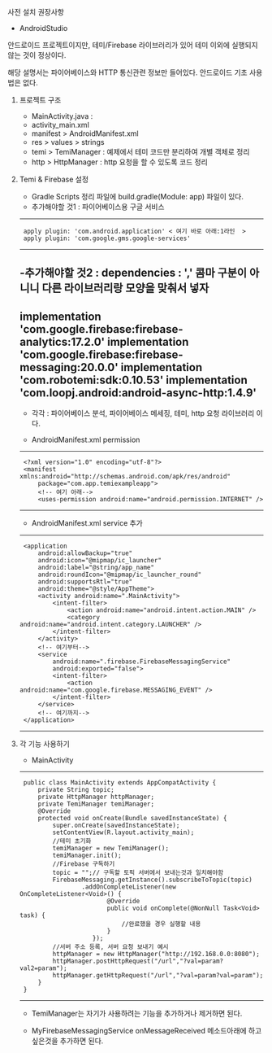 사전 설치 권장사항
 - AndroidStudio

 안드로이드 프로젝트이지만, 
 테미/Firebase 라이브러리가 있어 테미 이외에 실행되지 않는 것이 정상이다.

 해당 설명서는 파이어베이스와 HTTP 통신관련 정보만 들어있다.
 안드로이드 기초 사용법은 없다.

 1. 프로젝트 구조
 	- MainActivity.java :
 	- activity_main.xml 
 	- manifest > AndroidManifest.xml
 	- res > values > strings
 	- temi > TemiManager : 예제에서 테미 코드만 분리하여 개별 객체로 정리
 	- http > HttpManager : http 요청을 할 수 있도록 코드 정리

2. Temi & Firebase 설정
	- Gradle Scripts 정리 파일에 build.gradle(Module: app) 파일이 있다.
	- 추가해야할 것1 : 파이어베이스용 구글 서비스
	---
		apply plugin: 'com.android.application' < 여기 바로 아래:1라인  >
		apply plugin: 'com.google.gms.google-services'
	---

	-추가해야할 것2 : dependencies : ',' 콤마 구분이 아니니 다른 라이브러리랑 모양을 맞춰서 넣자
	---
	implementation 'com.google.firebase:firebase-analytics:17.2.0'
    implementation 'com.google.firebase:firebase-messaging:20.0.0'
    implementation 'com.robotemi:sdk:0.10.53'
    implementation 'com.loopj.android:android-async-http:1.4.9'
	---

	- 각각 : 파이어베이스 분석, 파이어베이스 메세징, 테미, http 요청 라이브러리 이다.

	- AndroidManifest.xml permission
	---
		<?xml version="1.0" encoding="utf-8"?>
		<manifest xmlns:android="http://schemas.android.com/apk/res/android"
		    package="com.app.temiexampleapp"> 
		    <!-- 여기 아래--> 
		    <uses-permission android:name="android.permission.INTERNET" />
	---

	- AndroidManifest.xml service 추가 
	---
		<application
	        android:allowBackup="true"
	        android:icon="@mipmap/ic_launcher"
	        android:label="@string/app_name"
	        android:roundIcon="@mipmap/ic_launcher_round"
	        android:supportsRtl="true"
	        android:theme="@style/AppTheme">
	        <activity android:name=".MainActivity">
	            <intent-filter>
	                <action android:name="android.intent.action.MAIN" />
	                <category android:name="android.intent.category.LAUNCHER" />
	            </intent-filter>
	        </activity>
	        <!-- 여기부터--> 
	        <service
	            android:name=".firebase.FirebaseMessagingService"
	            android:exported="false">
	            <intent-filter>
	                <action android:name="com.google.firebase.MESSAGING_EVENT" />
	            </intent-filter>
	        </service>
	        <!-- 여기까지--> 
	    </application>
	---

3. 각 기능 사용하기 
	- MainActivity
	--- 
		public class MainActivity extends AppCompatActivity {
		    private String topic;
		    private HttpManager httpManager;
		    private TemiManager temiManager;
		    @Override
		    protected void onCreate(Bundle savedInstanceState) {
		        super.onCreate(savedInstanceState);
		        setContentView(R.layout.activity_main);
		        //테미 초기화
		        temiManager = new TemiManager();
		        temiManager.init();
		        //Firebase 구독하기
		        topic = "";// 구독할 토픽 서버에서 보내는것과 일치해야함
		        FirebaseMessaging.getInstance().subscribeToTopic(topic)
		                .addOnCompleteListener(new OnCompleteListener<Void>() {
		                       @Override
		                       public void onComplete(@NonNull Task<Void> task) {
		                           //완료했을 경우 실행할 내용
		                       }
		                   });
		        //서버 주소 등록, 서버 요청 보내기 예시
		        httpManager = new HttpManager("http://192.168.0.0:8080");
		        httpManager.postHttpRequest("/url","?val=param?val2=param");
		        httpManager.getHttpRequest("/url","?val=param?val=param");
		    }
		}
	---

	- TemiManager는 자기가 사용하려는 기능을 추가하거나 제거하면 된다.

	- MyFirebaseMessagingService onMessageReceived 메소드아래에 하고싶은것을 추가하면 된다.
